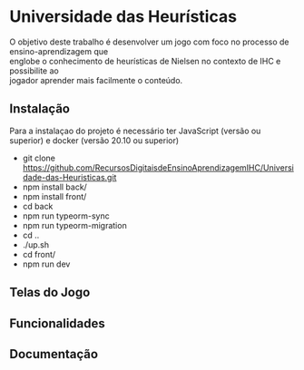 # Universidade das Heurísticas 

O objetivo deste trabalho é desenvolver um jogo com foco no processo de ensino-aprendizagem que  
englobe o conhecimento de heurísticas de Nielsen no contexto de IHC e possibilite ao  
jogador aprender mais facilmente o conteúdo.
 
## Instalação

Para a instalaçao do projeto é necessário ter JavaScript (versão ou superior) e docker (versão  20.10 ou superior)

 - git clone https://github.com/RecursosDigitaisdeEnsinoAprendizagemIHC/Universidade-das-Heuristicas.git
 - npm install back/
 - npm install front/
 - cd back
 - npm run typeorm-sync
- npm run typeorm-migration
- cd ..
 - ./up.sh
 - cd front/ 
 - npm run dev


## Telas do Jogo

## Funcionalidades

## Documentação